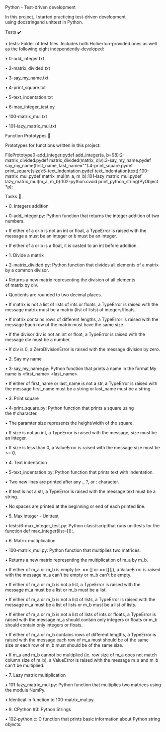 Python - Test-driven development




In this project, I started practicing test-driven development using docstringand unittest in Python.

Tests ✔️

• tests: Folder of test files. Includes both Holberton-provided ones as well as the following eight independently-developed:

• 0-add_integer.txt

• 2-matrix_divided.txt

• 3-say_my_name.txt

• 4-print_square.txt

• 5-text_indentation.txt

• 6-max_integer_test.py

• 100-matrix_mul.txt

• 101-lazy_matrix_mul.txt

Function Prototypes 💾

Prototypes for functions written in this project:

FilePrototype0-add_integer.pydef add_integer(a, b=98):2-matrix_divided.pydef matrix_divided(matrix, div):3-say_my_name.pydef say_my_name(first_name, last_name=""):4-print_square.pydef print_square(size):5-text_indentation.pydef text_indentation(text):100-matrix_mul.pydef matrix_mul(m_a, m_b):101-lazy_matrix_mul.pydef lazy_matrix_mul(m_a, m_b):102-python.cvoid print_python_string(PyObject *p);

Tasks 📃

• 0. Integers addition

• 0-add_integer.py: Python function that returns the integer addition of two numbers.

• If either of a or b is not an int or float, a TypeError is raised with the message a must be an integer or b must be an integer.

• If either of a or b is a float, it is casted to an int before addition.

• 1. Divide a matrix

• 2-matrix_divided.py: Python function that divides all elements of a matrix by a common divisor.

• Returns a new matrix representing the division of all elements of matrix by div.

• Quotients are rounded to two decimal places.

• If matrix is not a list of lists of ints or floats, a TypeError is raised with the message matrix must be a matrix (list of lists) of integers/floats.

• If matrix contains rows of different lengths, a TypeError is raised with the message Each row of the matrix must have the same size.

• If the divisor div is not an int or float, a TypeError is raised with the message div must be a number.

• If div is 0, a ZeroDivisionError is raised with the message division by zero.

• 2. Say my name

• 3-say_my_name.py: Python function that prints a name in the format My name is <first_name> <last_name>.

• If either of first_name or last_name is not a str, a TypeError is raised with the message first_name must be a string or last_name must be a string.

• 3. Print square

• 4-print_square.py: Python function that prints a square using the # character.

• The paramter size represents the height/width of the square.

• If size is not an int, a TypeError is raised with the message, size must be an integer.

• If size is less than 0, a ValueError is raised with the message size must be >= 0.

• 4. Text indentation

• 5-text_indentation.py: Python function that prints text with indentation.

• Two new lines are printed after any ., ?, or : character.

• If text is not a str, a TypeError is raised with the message text must be a string.

• No spaces are printed at the beginning or end of each printed line.

• 5. Max integer - Unittest

• tests/6-max_integer_test.py: Python class/scriptthat runs unittests for the function def max_integer(list=[]):.

• 6. Matrix multiplication

• 100-matrix_mul.py: Python function that multiplies two matrices.

• Returns a new matrix representing the multiplication of m_a by m_b.

• If either of m_a or m_b is empty (ie. == [] or == [[]]), a ValueError is raised with the message m_a can't be empty or m_b can't be empty.

• If either of m_a or m_b is not a list, a TypeError is raised with the message m_a must be a list or m_b must be a list.

• If either of m_a or m_b is not a list of lists, a TypeError is raised with the message m_a must be a list of lists or m_b must be a list of lists.

• If either of m_a or m_b is not a list of lists of ints or floats, a TypeError is raised with the message m_a should contain only integers or floats or m_b should contain only integers or floats.

• If either of m_a or m_b contains rows of different lengths, a TypeError is raised with the message each row of m_a must should be of the same size or each row of m_b must should be of the same size.

• If m_a and m_b cannot be multiplied (ie. row size of m_a does not match column size of m_b), a ValueError is raised with the message m_a and m_b can't be multiplied.

• 7. Lazy matrix multiplication

• 101-lazy_matrix_mul.py: Python function that multiplies two matrices using the module NumPy.

• Identical in function to 100-matrix_mul.py.

• 8. CPython #3: Python Strings

• 102-python.c: C function that prints basic information about Python string objects.





